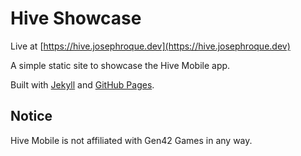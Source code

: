 # Hive Showcase

Live at [https://hive.josephroque.dev](https://hive.josephroque.dev)

A simple static site to showcase the Hive Mobile app.

Built with [Jekyll](https://jekyllrb.com) and [GitHub Pages](https://pages.github.com).

## Notice

Hive Mobile is not affiliated with Gen42 Games in any way.
